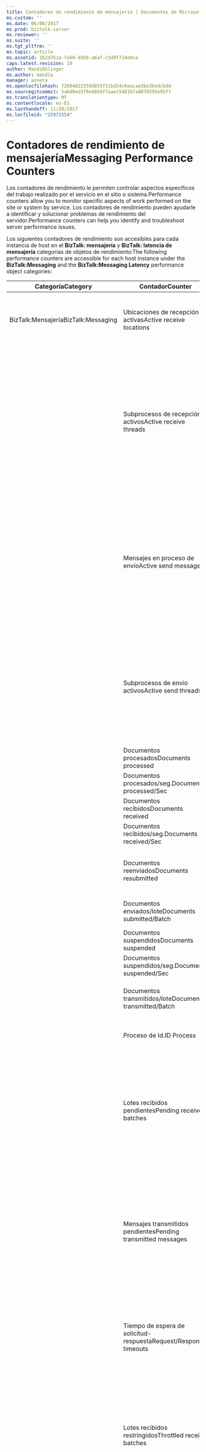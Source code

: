 ```yaml
---
title: Contadores de rendimiento de mensajería | Documentos de Microsoft
ms.custom: ''
ms.date: 06/08/2017
ms.prod: biztalk-server
ms.reviewer: ''
ms.suite: ''
ms.tgt_pltfrm: ''
ms.topic: article
ms.assetid: 162d761a-fe69-45b0-a6af-c5d9f714e0ca
caps.latest.revision: 10
author: MandiOhlinger
ms.author: mandia
manager: anneta
ms.openlocfilehash: 72604822559d855f51bd24c6eacae3be3be4cbdd
ms.sourcegitcommit: 5abd0ed3f9e4858ffaaec5481bfa8878595e95f7
ms.translationtype: MT
ms.contentlocale: es-ES
ms.lasthandoff: 11/28/2017
ms.locfileid: "25972554"
---
```

# <a name="messaging-performance-counters"></a><span data-ttu-id="1656f-102">Contadores de rendimiento de mensajería</span><span class="sxs-lookup"><span data-stu-id="1656f-102">Messaging Performance Counters</span></span>
<span data-ttu-id="1656f-103">Los contadores de rendimiento le permiten controlar aspectos específicos del trabajo realizado por el servicio en el sitio o sistema.</span><span class="sxs-lookup"><span data-stu-id="1656f-103">Performance counters allow you to monitor specific aspects of work performed on the site or system by service.</span></span> <span data-ttu-id="1656f-104">Los contadores de rendimiento pueden ayudarle a identificar y solucionar problemas de rendimiento del servidor.</span><span class="sxs-lookup"><span data-stu-id="1656f-104">Performance counters can help you identify and troubleshoot server performance issues.</span></span>  
  
 <span data-ttu-id="1656f-105">Los siguientes contadores de rendimiento son accesibles para cada instancia de host en el **BizTalk: mensajería** y **BizTalk: latencia de mensajería** categorías de objetos de rendimiento:</span><span class="sxs-lookup"><span data-stu-id="1656f-105">The following performance counters are accessible for each host instance under the **BizTalk:Messaging** and the **BizTalk:Messaging Latency** performance object categories:</span></span>  
  
|<span data-ttu-id="1656f-106">**Categoría**</span><span class="sxs-lookup"><span data-stu-id="1656f-106">**Category**</span></span>|<span data-ttu-id="1656f-107">**Contador**</span><span class="sxs-lookup"><span data-stu-id="1656f-107">**Counter**</span></span>|<span data-ttu-id="1656f-108">**Description**</span><span class="sxs-lookup"><span data-stu-id="1656f-108">**Description**</span></span>|  
|------------------|-----------------|---------------------|  
|<span data-ttu-id="1656f-109">BizTalk:Mensajería</span><span class="sxs-lookup"><span data-stu-id="1656f-109">BizTalk:Messaging</span></span>|<span data-ttu-id="1656f-110">Ubicaciones de recepción activas</span><span class="sxs-lookup"><span data-stu-id="1656f-110">Active receive locations</span></span>|<span data-ttu-id="1656f-111">Número de ubicaciones de recepción habilitadas actualmente en esta instancia de host.</span><span class="sxs-lookup"><span data-stu-id="1656f-111">Number of receive locations currently enabled in this host instance.</span></span>|  
||<span data-ttu-id="1656f-112">Subprocesos de recepción activos</span><span class="sxs-lookup"><span data-stu-id="1656f-112">Active receive threads</span></span>|<span data-ttu-id="1656f-113">Número de subprocesos del motor de mensajería que procesan actualmente mensajes recibidos de adaptadores que se ejecutan en esta instancia de host.</span><span class="sxs-lookup"><span data-stu-id="1656f-113">Number of threads in the Messaging Engine currently processing messages received from adapters running in this host instance.</span></span> <span data-ttu-id="1656f-114">Se incluyen mensajes que los adaptadores de envío han procesado de forma asincrónica.</span><span class="sxs-lookup"><span data-stu-id="1656f-114">These include messages that have been processed asynchronously by send adapters.</span></span>|  
||<span data-ttu-id="1656f-115">Mensajes en proceso de envío</span><span class="sxs-lookup"><span data-stu-id="1656f-115">Active send messages</span></span>|<span data-ttu-id="1656f-116">Número de mensajes que el motor de mensajería está procesando para su envío.</span><span class="sxs-lookup"><span data-stu-id="1656f-116">Number of messages the Messaging Engine has currently in send processing.</span></span> <span data-ttu-id="1656f-117">Se incluyen los mensajes que ya están en el procesamiento de la canalización de envío y los mensajes de respuesta para adaptadores de recepción.</span><span class="sxs-lookup"><span data-stu-id="1656f-117">This includes messages currently in send pipeline processing as well as response messages for receive adapters.</span></span>|  
||<span data-ttu-id="1656f-118">Subprocesos de envío activos</span><span class="sxs-lookup"><span data-stu-id="1656f-118">Active send threads</span></span>|<span data-ttu-id="1656f-119">Número de subprocesos del motor de mensajería que están procesando mensajes que se van a enviar a los adaptadores.</span><span class="sxs-lookup"><span data-stu-id="1656f-119">Number of threads in the Messaging Engine currently processing messages to send to adapters.</span></span> <span data-ttu-id="1656f-120">Se incluyen los mensajes de respuesta a los adaptadores de recepción.</span><span class="sxs-lookup"><span data-stu-id="1656f-120">This includes response messages to receive adapters.</span></span>|  
||<span data-ttu-id="1656f-121">Documentos procesados</span><span class="sxs-lookup"><span data-stu-id="1656f-121">Documents processed</span></span>|<span data-ttu-id="1656f-122">Documentos procesados.</span><span class="sxs-lookup"><span data-stu-id="1656f-122">Documents processed.</span></span>|  
||<span data-ttu-id="1656f-123">Documentos procesados/seg.</span><span class="sxs-lookup"><span data-stu-id="1656f-123">Documents processed/Sec</span></span>|<span data-ttu-id="1656f-124">Documentos procesados/seg.</span><span class="sxs-lookup"><span data-stu-id="1656f-124">Documents processed/Sec.</span></span>|  
||<span data-ttu-id="1656f-125">Documentos recibidos</span><span class="sxs-lookup"><span data-stu-id="1656f-125">Documents received</span></span>|<span data-ttu-id="1656f-126">Documentos recibidos.</span><span class="sxs-lookup"><span data-stu-id="1656f-126">Documents received.</span></span>|  
||<span data-ttu-id="1656f-127">Documentos recibidos/seg.</span><span class="sxs-lookup"><span data-stu-id="1656f-127">Documents received/Sec</span></span>|<span data-ttu-id="1656f-128">Documentos recibidos por segundo.</span><span class="sxs-lookup"><span data-stu-id="1656f-128">Documents received per second.</span></span>|  
||<span data-ttu-id="1656f-129">Documentos reenviados</span><span class="sxs-lookup"><span data-stu-id="1656f-129">Documents resubmitted</span></span>|<span data-ttu-id="1656f-130">Número total de documentos reenviados por adaptadores de envío.</span><span class="sxs-lookup"><span data-stu-id="1656f-130">Total number of documents resubmitted by send adapters.</span></span>|  
||<span data-ttu-id="1656f-131">Documentos enviados/lote</span><span class="sxs-lookup"><span data-stu-id="1656f-131">Documents submitted/Batch</span></span>|<span data-ttu-id="1656f-132">Promedio de documentos enviados por lote.</span><span class="sxs-lookup"><span data-stu-id="1656f-132">Average number of documents submitted per batch.</span></span>|  
||<span data-ttu-id="1656f-133">Documentos suspendidos</span><span class="sxs-lookup"><span data-stu-id="1656f-133">Documents suspended</span></span>|<span data-ttu-id="1656f-134">Documentos suspendidos.</span><span class="sxs-lookup"><span data-stu-id="1656f-134">Documents suspended.</span></span>|  
||<span data-ttu-id="1656f-135">Documentos suspendidos/seg.</span><span class="sxs-lookup"><span data-stu-id="1656f-135">Documents suspended/Sec</span></span>|<span data-ttu-id="1656f-136">Documentos suspendidos por segundo.</span><span class="sxs-lookup"><span data-stu-id="1656f-136">Documents suspended per second.</span></span>|  
||<span data-ttu-id="1656f-137">Documentos transmitidos/lote</span><span class="sxs-lookup"><span data-stu-id="1656f-137">Documents transmitted/Batch</span></span>|<span data-ttu-id="1656f-138">Promedio de mensajes transmitidos por lote.</span><span class="sxs-lookup"><span data-stu-id="1656f-138">Average number of messages transmitted per batch.</span></span>|  
||<span data-ttu-id="1656f-139">Proceso de Id.</span><span class="sxs-lookup"><span data-stu-id="1656f-139">ID Process</span></span>|<span data-ttu-id="1656f-140">El Id. de proceso de esta instancia de host.</span><span class="sxs-lookup"><span data-stu-id="1656f-140">The process identifier for this host instance.</span></span>|  
||<span data-ttu-id="1656f-141">Lotes recibidos pendientes</span><span class="sxs-lookup"><span data-stu-id="1656f-141">Pending receive batches</span></span>|<span data-ttu-id="1656f-142">Número de lotes recibidos por el motor de mensajería cuyo procesamiento no se ha completado.</span><span class="sxs-lookup"><span data-stu-id="1656f-142">Number of batches received by the Messaging Engine that have not completed processing.</span></span> <span data-ttu-id="1656f-143">Se incluyen los lotes procesados de forma asincrónica por los adaptadores de envío.</span><span class="sxs-lookup"><span data-stu-id="1656f-143">These include batches that have been processed asynchronously by send adapters.</span></span>|  
||<span data-ttu-id="1656f-144">Mensajes transmitidos pendientes</span><span class="sxs-lookup"><span data-stu-id="1656f-144">Pending transmitted messages</span></span>|<span data-ttu-id="1656f-145">Número de mensajes transferidos por el motor de mensajería a adaptadores de envío cuyo procesamiento no se ha completado.</span><span class="sxs-lookup"><span data-stu-id="1656f-145">Number of messages given by the Messaging Engine to send adapters that have not completed processing.</span></span> <span data-ttu-id="1656f-146">Se incluyen los mensajes de respuesta para los adaptadores de recepción.</span><span class="sxs-lookup"><span data-stu-id="1656f-146">This includes response messages for receive adapters.</span></span>|  
||<span data-ttu-id="1656f-147">Tiempo de espera de solicitud-respuesta</span><span class="sxs-lookup"><span data-stu-id="1656f-147">Request/Response timeouts</span></span>|<span data-ttu-id="1656f-148">Número de mensajes de solicitud que no han recibido un mensaje de respuesta dentro del límite de tiempo especificado por el adaptador.</span><span class="sxs-lookup"><span data-stu-id="1656f-148">Number of request messages that have not received a response message within the time limit specified by the adapter.</span></span>|  
||<span data-ttu-id="1656f-149">Lotes recibidos restringidos</span><span class="sxs-lookup"><span data-stu-id="1656f-149">Throttled receive batches</span></span>|<span data-ttu-id="1656f-150">Número de lotes bloqueados durante la recepción por el motor de mensajería debido a una elevada carga de trabajo.</span><span class="sxs-lookup"><span data-stu-id="1656f-150">Number of batches that have been blocked on receive by the Messaging Engine due to high service load.</span></span> <span data-ttu-id="1656f-151">Estos lotes contienen mensajes nuevos que deben procesarse.</span><span class="sxs-lookup"><span data-stu-id="1656f-151">These batches contain new messages to be processed.</span></span>|  
|<span data-ttu-id="1656f-152">BizTalk:Latencia de mensajería</span><span class="sxs-lookup"><span data-stu-id="1656f-152">BizTalk:Messaging Latency</span></span>|<span data-ttu-id="1656f-153">Latencia de entrada (s)</span><span class="sxs-lookup"><span data-stu-id="1656f-153">Inbound Latency (sec)</span></span>|<span data-ttu-id="1656f-154">Promedio de latencia en milisegundos desde el momento en que el motor de mensajería recibe un documento del adaptador hasta que se publica en los cuadros de mensajes.</span><span class="sxs-lookup"><span data-stu-id="1656f-154">Average latency in milliseconds from when the Messaging Engine receives a document from the adapter until the time it is published to Message Box.</span></span>|  
||<span data-ttu-id="1656f-155">Latencia de salida del adaptador (s)</span><span class="sxs-lookup"><span data-stu-id="1656f-155">Outbound Adapter Latency (sec)</span></span>|<span data-ttu-id="1656f-156">Promedio de latencia en milisegundos desde el momento en que el adaptador obtiene un documento del motor de mensajería hasta que el adaptador envía el documento.</span><span class="sxs-lookup"><span data-stu-id="1656f-156">Average latency in milliseconds from when the adapter gets a document from the Messaging Engine until the time it is sent by the adapter.</span></span>|  
||<span data-ttu-id="1656f-157">Latencia de salida (s)</span><span class="sxs-lookup"><span data-stu-id="1656f-157">Outbound Latency (sec)</span></span>|<span data-ttu-id="1656f-158">Promedio de latencia en milisegundos desde el momento en que el motor de mensajería recibe un documento del cuadro de mensajes hasta que el adaptador envía el documento.</span><span class="sxs-lookup"><span data-stu-id="1656f-158">Average latency in milliseconds from when the Messaging Engine receives a document from the Message Box until the time document is sent by the adapter.</span></span>|  
||<span data-ttu-id="1656f-159">Latencia de solicitud-respuesta (s)</span><span class="sxs-lookup"><span data-stu-id="1656f-159">Request-Response Latency (sec)</span></span>|<span data-ttu-id="1656f-160">Promedio de latencia en milisegundos desde el momento en que el motor de mensajería recibe un documento de solicitud del adaptador hasta que se le envía a éste un documento de respuesta.</span><span class="sxs-lookup"><span data-stu-id="1656f-160">Average latency in milliseconds from when the Messaging Engine receives a request document from the adapter until the time a response document is given back to the adapter.</span></span>|  
  
## <a name="to-access-performance-counters"></a><span data-ttu-id="1656f-161">Para tener acceso a los contadores de rendimiento</span><span class="sxs-lookup"><span data-stu-id="1656f-161">To access performance counters</span></span>  
 <span data-ttu-id="1656f-162">Siga los pasos que se indican a continuación para obtener acceso a los contadores de rendimiento.</span><span class="sxs-lookup"><span data-stu-id="1656f-162">Use the following steps to access the performance counters.</span></span>  
  
#### <a name="if-you-are-using-windows-2008"></a><span data-ttu-id="1656f-163">Si está usando Windows 2008</span><span class="sxs-lookup"><span data-stu-id="1656f-163">If you are using Windows 2008</span></span>  
  
1.  <span data-ttu-id="1656f-164">Haga clic en **iniciar**, seleccione **herramientas administrativas**y, a continuación, haga clic en **Monitor de rendimiento**.</span><span class="sxs-lookup"><span data-stu-id="1656f-164">Click **Start**, point to **Administrative Tools**, and then click **Performance Monitor**.</span></span>  
  
2.  <span data-ttu-id="1656f-165">En el **Monitor de rendimiento** cuadro de diálogo, expanda **herramientas de supervisión**, seleccione **Monitor de rendimiento**y, a continuación, haga clic en **agregar**.</span><span class="sxs-lookup"><span data-stu-id="1656f-165">In the **Performance Monitor** dialog box, expand **Monitoring Tools**, select **Performance Monitor**, and then click **Add**.</span></span>  
  
3.  <span data-ttu-id="1656f-166">En el **agregar contadores** cuadro de diálogo, desde el **contadores disponibles** lista, expanda la **BizTalk: mensajería** objeto de contador de rendimiento y seleccione los contadores que desea supervisar</span><span class="sxs-lookup"><span data-stu-id="1656f-166">In the **Add Counters** dialog box, from the **Available Counters** list, expand the **BizTalk:Messaging** performance counter object and select the counters to be monitored</span></span>  
  
4.  <span data-ttu-id="1656f-167">En el **instancias del objeto seleccionado** , seleccione las instancias específicas que se deben supervisar en los contadores seleccionados y, a continuación, haga clic en **agregar**.</span><span class="sxs-lookup"><span data-stu-id="1656f-167">In the **Instances of Selected object** list, select the specific instances to be monitored for the selected counters and then click **Add**.</span></span>  <span data-ttu-id="1656f-168">Para seleccionar todas las instancias de contador disponibles, seleccione \< **todas las instancias**\>.</span><span class="sxs-lookup"><span data-stu-id="1656f-168">To select all available counter instances, select \<**All instances**\>.</span></span>  
  
5.  <span data-ttu-id="1656f-169">Después de agregar los contadores, haga clic en **Aceptar**.</span><span class="sxs-lookup"><span data-stu-id="1656f-169">After adding the counters, click **OK**.</span></span>  
  
     <span data-ttu-id="1656f-170">Los contadores de rendimiento seleccionados aparecen en la **Monitor de rendimiento** pantalla.</span><span class="sxs-lookup"><span data-stu-id="1656f-170">The selected performance counters appear on the **Performance Monitor** screen.</span></span>  
  
## <a name="see-also"></a><span data-ttu-id="1656f-171">Vea también</span><span class="sxs-lookup"><span data-stu-id="1656f-171">See Also</span></span>  
 <span data-ttu-id="1656f-172">[Trucos y sugerencias de rendimiento](../core/performance-tips-and-tricks.md) </span><span class="sxs-lookup"><span data-stu-id="1656f-172">[Performance Tips and Tricks](../core/performance-tips-and-tricks.md) </span></span>  
 <span data-ttu-id="1656f-173">[Medir el rendimiento máximo sostenible del motor](../core/measuring-maximum-sustainable-engine-throughput.md) </span><span class="sxs-lookup"><span data-stu-id="1656f-173">[Measuring Maximum Sustainable Engine Throughput](../core/measuring-maximum-sustainable-engine-throughput.md) </span></span>  
 <span data-ttu-id="1656f-174">[Medir el rendimiento de seguimiento sostenible máximo](../core/measuring-maximum-sustainable-tracking-throughput.md) </span><span class="sxs-lookup"><span data-stu-id="1656f-174">[Measuring Maximum Sustainable Tracking Throughput](../core/measuring-maximum-sustainable-tracking-throughput.md) </span></span>  
 [<span data-ttu-id="1656f-175">Optimizar el uso de recursos mediante la limitación de Host</span><span class="sxs-lookup"><span data-stu-id="1656f-175">Optimizing Resource Usage Through Host Throttling</span></span>](../core/optimizing-resource-usage-through-host-throttling.md)